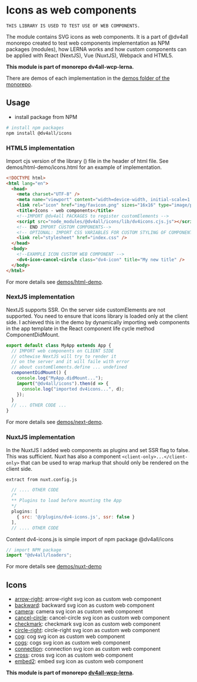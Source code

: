 # Icons as web components

`THIS LIBRARY IS USED TO TEST USE OF WEB COMPONENTS.`

The module contains SVG icons as web components. It is a part of @dv4all monorepo created to test web components implementation as NPM packages (modules), how LERNA works and how custom components can be applied with React (NextJS), Vue (NuxtJS), Webpack and HTML5.

**This module is part of monorepo dv4all-wcp-lerna.**

There are demos of each implementation in the [demos folder of the monorepo](https://github.com/dmijatovic/dv4all-wcp/tree/master/demos).

## Usage

- install package from NPM

```bash
# install npm packages
npm install @dv4all/icons

```

### HTML5 implementation

Import cjs version of the library () file in the header of html file. See demos/html-demo/icons.html for an example of implementation.

```html
<!DOCTYPE html>
<html lang="en">
  <head>
    <meta charset="UTF-8" />
    <meta name="viewport" content="width=device-width, initial-scale=1.0" />
    <link rel="icon" href="img/favicon.png" sizes="16x16" type="image/png" />
    <title>Icons - web components</title>
    <!--IMPORT @dv4all PACKAGES to register customElements -->
    <script src="node_modules/@dv4all/icons/lib/dv4icons.cjs.js"></script>
    <!-- END IMPORT CUSTOM COMPONENTS-->
    <!-- OPTIONAL: IMPORT CSS VARIABLES FOR CUSTOM STYLING OF COMPONENTS -->
    <link rel="stylesheet" href="index.css" />
  </head>
  <body>
    <!--EXAMPLE ICON CUSTOM WEB COMPONENT -->
    <dv4-icon-cancel-circle class="dv4-icon" title="My new title" />
  </body>
</html>
```

For more details see [demos/html-demo](https://github.com/dmijatovic/dv4all-wcp-lerna/tree/master/demos/html-demo).

### NextJS implementation

NextJS supports SSR. On the server side customElements are not supported. You need to ensure that icons library is loaded only at the client side. I achieved this in the demo by dynamically importing web components in the app template in the React component life cycle method ComponentDidMount.

```javascript
export default class MyApp extends App {
  // IMPORT web components on CLIENT SIDE
  // othewise NextJS will try to render it
  // on the server and it will faile with error
  // about customElements.define ... undefined
  componentDidMount() {
    console.log("MyApp.didMount...");
    import("@dv4all/icons").then(d => {
      console.log("imported dv4icons...", d);
    });
  }
  // ... OTHER CODE ...
}
```

For more details see [demos/next-demo](https://github.com/dmijatovic/dv4all-wcp-lerna/tree/master/demos/next-demo).

### NuxtJS implementation

In the NuxtJS I added web components as plugins and set SSR flag to false. This was sufficient. Nuxt has also a component `<client-only>...</client-only>` that can be used to wrap markup that should only be rendered on the client side.

`extract from nuxt.config.js`

```javascript
  // .... OTHER CODE
  /*
  ** Plugins to load before mounting the App
  */
  plugins: [
    { src: '@/plugins/dv4-icons.js', ssr: false }
  ],
  // .... OTHER CODE
```

Content dv4-icons.js is simple import of npm package @dv4all/icons

```javascript
// import NPM package
import "@dv4all/loaders";
```

For more details see [demos/nuxt-demo](https://github.com/dmijatovic/dv4all-wcp-lerna/tree/master/demos/nuxt-demo)

## Icons

- [arrow-right](https://github.com/dmijatovic/dv4all-wcp/tree/master/icons/src/arrow-right): arrow-right svg icon as custom web component
- [backward](https://github.com/dmijatovic/dv4all-wcp/tree/master/icons/src/backward): backward svg icon as custom web component
- [camera](https://github.com/dmijatovic/dv4all-wcp/tree/master/icons/src/camera): camera svg icon as custom web component
- [cancel-circle](https://github.com/dmijatovic/dv4all-wcp/tree/master/icons/src/cancel-circle): cancel-circle svg icon as custom web component
- [checkmark](https://github.com/dmijatovic/dv4all-wcp/tree/master/icons/src/checkmark): checkmark svg icon as custom web component
- [circle-right](https://github.com/dmijatovic/dv4all-wcp/tree/master/icons/src/circle-right): circle-right svg icon as custom web component
- [cog](https://github.com/dmijatovic/dv4all-wcp/tree/master/icons/src/cog): cog svg icon as custom web component
- [cogs](https://github.com/dmijatovic/dv4all-wcp/tree/master/icons/src/cogs): cogs svg icon as custom web component
- [connection](https://github.com/dmijatovic/dv4all-wcp/tree/master/icons/src/connection): connection svg icon as custom web component
- [cross](https://github.com/dmijatovic/dv4all-wcp/tree/master/icons/src/cross): cross svg icon as custom web component
- [embed2](https://github.com/dmijatovic/dv4all-wcp/tree/master/icons/src/embed2): embed svg icon as custom web component

**This module is part of monorepo [dv4all-wcp-lerna](https://github.com/dmijatovic/dv4all-wcp-lerna).**
